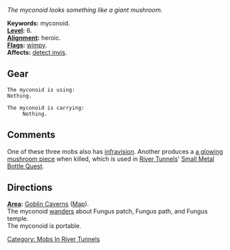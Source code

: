 *The myconoid looks something like a giant mushroom.*

**Keywords:** myconoid.  
**[Level](Level.md "wikilink"):** 6.  
**[Alignment](Alignment.md "wikilink"):** heroic.  
**[Flags](:Category:_Mob_Types.md "wikilink"):**
[wimpy](Wimpy_Mobs.md "wikilink").  
**Affects:** [detect invis](Detect_Invis.md "wikilink").  

## Gear

`The myconoid is using:`  
`Nothing.`

`The myconoid is carrying:`  
`     Nothing.`

## Comments

One of these three mobs also has
[infravision](Infravision.md "wikilink"). Another produces a [a glowing
mushroom piece](Glowing_Mushroom_Piece.md "wikilink") when killed, which
is used in [River Tunnels](:Category:_River_Tunnels.md "wikilink")'
[Small Metal Bottle Quest](Small_Metal_Bottle_Quest.md "wikilink").

## Directions

**[Area](:Category:_Areas.md "wikilink"):** [Goblin
Caverns](:Category:_Goblin_Caverns.md "wikilink")
([Map](Goblin_Caverns_Map.md "wikilink")).  
The myconoid [wanders](Wandering_Mobs.md "wikilink") about Fungus patch,
Fungus path, and Fungus temple.  
The myconoid is portable.  

[Category: Mobs In River
Tunnels](Category:_Mobs_In_River_Tunnels "wikilink")
